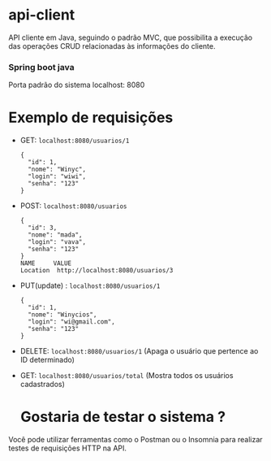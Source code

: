 # api-client
API cliente em Java, seguindo o padrão MVC, que possibilita a execução das operações CRUD relacionadas às informações do cliente.
### Spring boot java
Porta padrão do sistema localhost: 8080
# Exemplo de requisições

- GET: ``localhost:8080/usuarios/1`` 
  ```
  {
	"id": 1,
	"nome": "Winyc",
	"login": "wiwi",
	"senha": "123"
  }

- POST: ``localhost:8080/usuarios`` 
  ```
  {
	"id": 3,
	"nome": "mada",
	"login": "vava",
	"senha": "123"
  }
  NAME	   VALUE
  Location  http://localhost:8080/usuarios/3

- PUT(update) : ``localhost:8080/usuarios/1`` 
  ```
  {
	"id": 1,
	"nome": "Winycios",
	"login": "wi@gmail.com",
	"senha": "123"
  }

- DELETE: ``localhost:8080/usuarios/1`` (Apaga o usuário que pertence ao ID determinado)
- GET: ``localhost:8080/usuarios/total`` (Mostra todos os usuários  cadastrados)

  # Gostaria de testar o sistema ?
Você pode utilizar ferramentas como o Postman ou o Insomnia para realizar testes de requisições HTTP na API.

